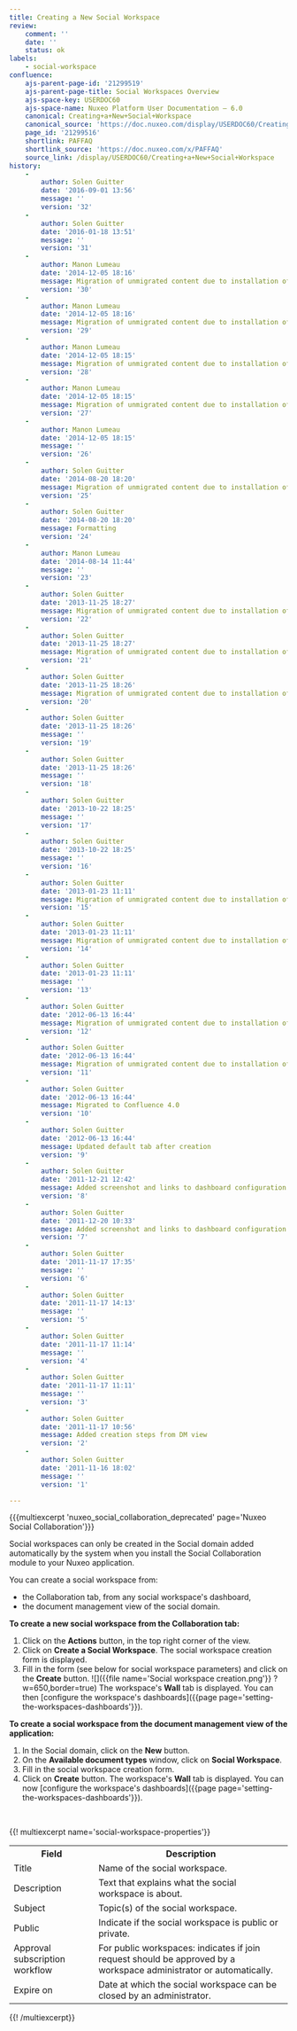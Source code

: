 ```yaml
---
title: Creating a New Social Workspace
review:
    comment: ''
    date: ''
    status: ok
labels:
    - social-workspace
confluence:
    ajs-parent-page-id: '21299519'
    ajs-parent-page-title: Social Workspaces Overview
    ajs-space-key: USERDOC60
    ajs-space-name: Nuxeo Platform User Documentation — 6.0
    canonical: Creating+a+New+Social+Workspace
    canonical_source: 'https://doc.nuxeo.com/display/USERDOC60/Creating+a+New+Social+Workspace'
    page_id: '21299516'
    shortlink: PAFFAQ
    shortlink_source: 'https://doc.nuxeo.com/x/PAFFAQ'
    source_link: /display/USERDOC60/Creating+a+New+Social+Workspace
history:
    - 
        author: Solen Guitter
        date: '2016-09-01 13:56'
        message: ''
        version: '32'
    - 
        author: Solen Guitter
        date: '2016-01-18 13:51'
        message: ''
        version: '31'
    - 
        author: Manon Lumeau
        date: '2014-12-05 18:16'
        message: Migration of unmigrated content due to installation of a new plugin
        version: '30'
    - 
        author: Manon Lumeau
        date: '2014-12-05 18:16'
        message: Migration of unmigrated content due to installation of a new plugin
        version: '29'
    - 
        author: Manon Lumeau
        date: '2014-12-05 18:15'
        message: Migration of unmigrated content due to installation of a new plugin
        version: '28'
    - 
        author: Manon Lumeau
        date: '2014-12-05 18:15'
        message: Migration of unmigrated content due to installation of a new plugin
        version: '27'
    - 
        author: Manon Lumeau
        date: '2014-12-05 18:15'
        message: ''
        version: '26'
    - 
        author: Solen Guitter
        date: '2014-08-20 18:20'
        message: Migration of unmigrated content due to installation of a new plugin
        version: '25'
    - 
        author: Solen Guitter
        date: '2014-08-20 18:20'
        message: Formatting
        version: '24'
    - 
        author: Manon Lumeau
        date: '2014-08-14 11:44'
        message: ''
        version: '23'
    - 
        author: Solen Guitter
        date: '2013-11-25 18:27'
        message: Migration of unmigrated content due to installation of a new plugin
        version: '22'
    - 
        author: Solen Guitter
        date: '2013-11-25 18:27'
        message: Migration of unmigrated content due to installation of a new plugin
        version: '21'
    - 
        author: Solen Guitter
        date: '2013-11-25 18:26'
        message: Migration of unmigrated content due to installation of a new plugin
        version: '20'
    - 
        author: Solen Guitter
        date: '2013-11-25 18:26'
        message: ''
        version: '19'
    - 
        author: Solen Guitter
        date: '2013-11-25 18:26'
        message: ''
        version: '18'
    - 
        author: Solen Guitter
        date: '2013-10-22 18:25'
        message: ''
        version: '17'
    - 
        author: Solen Guitter
        date: '2013-10-22 18:25'
        message: ''
        version: '16'
    - 
        author: Solen Guitter
        date: '2013-01-23 11:11'
        message: Migration of unmigrated content due to installation of a new plugin
        version: '15'
    - 
        author: Solen Guitter
        date: '2013-01-23 11:11'
        message: Migration of unmigrated content due to installation of a new plugin
        version: '14'
    - 
        author: Solen Guitter
        date: '2013-01-23 11:11'
        message: ''
        version: '13'
    - 
        author: Solen Guitter
        date: '2012-06-13 16:44'
        message: Migration of unmigrated content due to installation of a new plugin
        version: '12'
    - 
        author: Solen Guitter
        date: '2012-06-13 16:44'
        message: Migration of unmigrated content due to installation of a new plugin
        version: '11'
    - 
        author: Solen Guitter
        date: '2012-06-13 16:44'
        message: Migrated to Confluence 4.0
        version: '10'
    - 
        author: Solen Guitter
        date: '2012-06-13 16:44'
        message: Updated default tab after creation
        version: '9'
    - 
        author: Solen Guitter
        date: '2011-12-21 12:42'
        message: Added screenshot and links to dashboard configuration
        version: '8'
    - 
        author: Solen Guitter
        date: '2011-12-20 10:33'
        message: Added screenshot and links to dashboard configuration
        version: '7'
    - 
        author: Solen Guitter
        date: '2011-11-17 17:35'
        message: ''
        version: '6'
    - 
        author: Solen Guitter
        date: '2011-11-17 14:13'
        message: ''
        version: '5'
    - 
        author: Solen Guitter
        date: '2011-11-17 11:14'
        message: ''
        version: '4'
    - 
        author: Solen Guitter
        date: '2011-11-17 11:11'
        message: ''
        version: '3'
    - 
        author: Solen Guitter
        date: '2011-11-17 10:56'
        message: Added creation steps from DM view
        version: '2'
    - 
        author: Solen Guitter
        date: '2011-11-16 18:02'
        message: ''
        version: '1'

---
```

{{{multiexcerpt 'nuxeo_social_collaboration_deprecated' page='Nuxeo Social Collaboration'}}}

Social workspaces can only be created in the Social domain added automatically by the system when you install the Social Collaboration module to your Nuxeo application.

You can create a social&nbsp;workspace from:

*   the Collaboration tab, from any social workspace's dashboard,
*   the document management view of the social domain.

**To create a new social workspace from the Collaboration tab:**

1.  Click on the **Actions** button, in the top right corner of the view.
2.  Click on **Create a Social Workspace**.
    The social workspace creation form is displayed.
3.  Fill in the form (see below for social workspace parameters) and click on the **Create** button.
    ![]({{file name='Social workspace creation.png'}} ?w=650,border=true)
    The workspace's **Wall** tab is displayed. You can then [configure the workspace's dashboards]({{page page='setting-the-workspaces-dashboards'}}).

**To create a social workspace from the document management view of the application:**

1.  In the Social domain, click on the **New** button.
2.  On the **Available document types** window, click on **Social Workspace**.
3.  Fill in the social workspace creation form.
4.  Click on **Create** button.
    The workspace's **Wall** tab is displayed. You can now [configure the workspace's dashboards]({{page page='setting-the-workspaces-dashboards'}}).

&nbsp;

{{! multiexcerpt name='social-workspace-properties'}}<div class="table-scroll"><table class="hover"><tbody><tr><th colspan="1">Field</th><th colspan="1">Description</th></tr><tr><td colspan="1">Title</td><td colspan="1">Name of the social workspace.</td></tr><tr><td colspan="1">Description</td><td colspan="1">Text that explains what the social workspace is about.</td></tr><tr><td colspan="1">Subject</td><td colspan="1">Topic(s) of the social workspace.</td></tr><tr><td colspan="1">Public</td><td colspan="1">Indicate if the social workspace is public or private.</td></tr><tr><td colspan="1">Approval subscription workflow</td><td colspan="1">For public workspaces: indicates if join request should be approved by a workspace administrator or automatically.</td></tr><tr><td colspan="1">Expire on</td><td colspan="1">Date at which the social workspace can be closed by an administrator.</td></tr></tbody></table></div>{{! /multiexcerpt}}